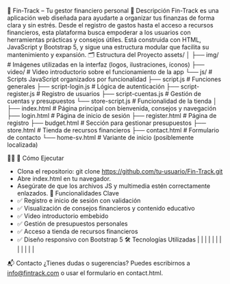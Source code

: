 💼 Fin-Track – Tu gestor financiero personal
📌 Descripción
Fin-Track es una aplicación web diseñada para ayudarte a organizar tus finanzas de forma clara y sin estrés. Desde el registro de gastos hasta el acceso a recursos financieros, esta plataforma busca empoderar a los usuarios con herramientas prácticas y consejos útiles. Está construida con HTML, JavaScript y Bootstrap 5, y sigue una estructura modular que facilita su mantenimiento y expansión.
🗂️ Estructura del Proyecto
assets/
│
├── img/              # Imágenes utilizadas en la interfaz (logos, ilustraciones, íconos)
├── video/            # Video introductorio sobre el funcionamiento de la app
└── js/               # Scripts JavaScript organizados por funcionalidad
    ├── script.js             # Funciones generales
    ├── script-login.js       # Lógica de autenticación
    ├── script-register.js    # Registro de usuarios
    ├── script-cuentas.js     # Gestión de cuentas y presupuestos
    └── store-script.js       # Funcionalidad de la tienda
│
├── index.html        # Página principal con bienvenida, consejos y navegación
├── login.html        # Página de inicio de sesión
├── register.html     # Página de registro
├── budget.html       # Sección para gestionar presupuestos
├── store.html        # Tienda de recursos financieros
├── contact.html      # Formulario de contacto
└── home-sv.html      # Variante de inicio (posiblemente localizada)


🚀 Cómo Ejecutar
- Clona el repositorio:
git clone https://github.com/tu-usuario/Fin-Track.git
- Abre index.html en tu navegador.
- Asegúrate de que los archivos JS y multimedia estén correctamente enlazados.
🧠 Funcionalidades Clave
- ✅ Registro e inicio de sesión con validación
- ✅ Visualización de consejos financieros y contenido educativo
- ✅ Video introductorio embebido
- ✅ Gestión de presupuestos personales
- ✅ Acceso a tienda de recursos financieros
- ✅ Diseño responsivo con Bootstrap 5
🛠️ Tecnologías Utilizadas
|  |  | 
|  |  | 
|  |  | 
|  |  | 


📬 Contacto
¿Tienes dudas o sugerencias? Puedes escribirnos a info@fintrack.com o usar el formulario en contact.html.
